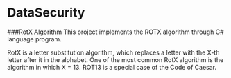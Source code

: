 # DataSecurity

###RotX Algorithm
This project implements the ROTX algorithm through C# language program.

RotX is a letter substitution algorithm, which replaces a letter with the X-th letter after it in the alphabet. 
One of the most common RotX algorithm is the algorithm in which X = 13. ROT13 is a special case of the Code of Caesar.
 
